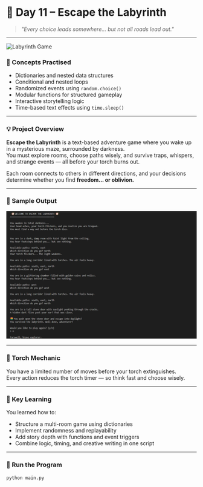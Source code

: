 # 🧭 Day 11 – Escape the Labyrinth

> *"Every choice leads somewhere… but not all roads lead out."*

---
![Labyrinth Game](https://raw.githubusercontent.com/hnnthecore/100DaysOfPythonMastery/refs/heads/main/assets/cave.gif)
### 🧠 Concepts Practised
- Dictionaries and nested data structures  
- Conditional and nested loops  
- Randomized events using `random.choice()`  
- Modular functions for structured gameplay  
- Interactive storytelling logic  
- Time-based text effects using `time.sleep()`  

---

### 💡 Project Overview
**Escape the Labyrinth** is a text-based adventure game where you wake up in a mysterious maze, surrounded by darkness.  
You must explore rooms, choose paths wisely, and survive traps, whispers, and strange events — all before your torch burns out.

Each room connects to others in different directions, and your decisions determine whether you find **freedom… or oblivion.**

---

### 🧩 Sample Output
![Labyrinth Game Output](https://raw.githubusercontent.com/hnnthecore/100DaysOfPythonMastery/refs/heads/main/assets/day11_output.png)


---

### 🔦 Torch Mechanic
You have a limited number of moves before your torch extinguishes.  
Every action reduces the torch timer — so think fast and choose wisely.

---

### 🧠 Key Learning
You learned how to:
- Structure a multi-room game using dictionaries  
- Implement randomness and replayability  
- Add story depth with functions and event triggers  
- Combine logic, timing, and creative writing in one script  

---

### 🚀 Run the Program
```bash
python main.py
